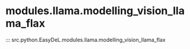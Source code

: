 # modules.llama.modelling_vision_llama_flax
::: src.python.EasyDeL.modules.llama.modelling_vision_llama_flax